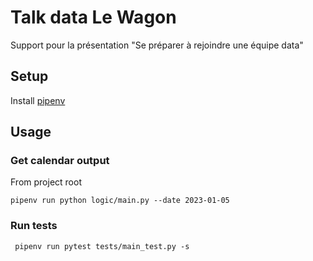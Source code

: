 # Talk data Le Wagon

Support pour la présentation "Se préparer à rejoindre une équipe data"

## Setup

Install [pipenv](https://pipenv.pypa.io/en/latest/install/)


## Usage

### Get calendar output

From project root

```
pipenv run python logic/main.py --date 2023-01-05
```

### Run tests
```
 pipenv run pytest tests/main_test.py -s
```